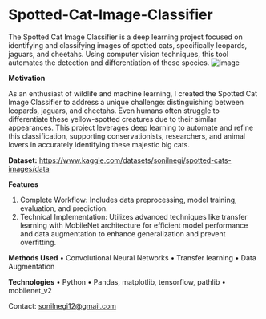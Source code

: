# Spotted-Cat-Image-Classifier
The Spotted Cat Image Classifier is a deep learning project focused on identifying and classifying images of spotted cats, specifically leopards, jaguars, and cheetahs. Using computer vision techniques, this tool automates the detection and differentiation of these species.
![image](https://github.com/user-attachments/assets/816e99e0-bee6-4fb4-b3e5-8db5415a1979)

**Motivation**

As an enthusiast of wildlife and machine learning, I created the Spotted Cat Image Classifier to address a unique challenge: distinguishing between leopards, jaguars, and cheetahs. Even humans often struggle to differentiate these yellow-spotted creatures due to their similar appearances. This project leverages deep learning to automate and refine this classification, supporting conservationists, researchers, and animal lovers in accurately identifying these majestic big cats.

**Dataset:**
https://www.kaggle.com/datasets/sonilnegi/spotted-cats-images/data

**Features**
1. Complete Workflow: Includes data preprocessing, model training, evaluation, and prediction.
2. Technical Implementation: Utilizes advanced techniques like transfer learning with MobileNet architecture for efficient model performance and data augmentation to enhance generalization and prevent overfitting.

**Methods Used**
• Convolutional Neural Networks
• Transfer learning
• Data Augmentation

**Technologies**
• Python
• Pandas, matplotlib, tensorflow, pathlib
• mobilenet_v2

Contact: sonilnegi12@gmail.com


